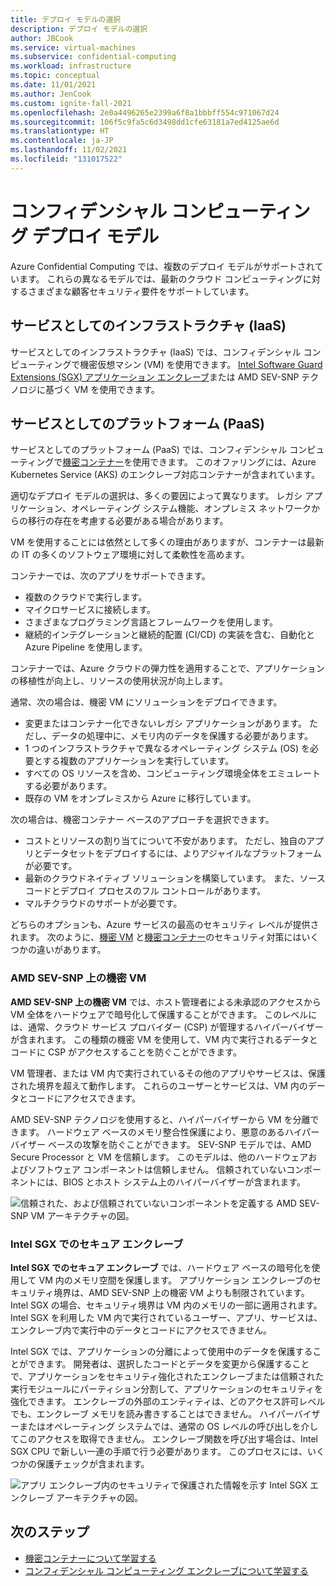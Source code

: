 ```yaml
---
title: デプロイ モデルの選択
description: デプロイ モデルの選択
author: JBCook
ms.service: virtual-machines
ms.subservice: confidential-computing
ms.workload: infrastructure
ms.topic: conceptual
ms.date: 11/01/2021
ms.author: JenCook
ms.custom: ignite-fall-2021
ms.openlocfilehash: 2e0a4496265e2399a6f8a1bbbff554c971067d24
ms.sourcegitcommit: 106f5c9fa5c6d3498dd1cfe63181a7ed4125ae6d
ms.translationtype: HT
ms.contentlocale: ja-JP
ms.lasthandoff: 11/02/2021
ms.locfileid: "131017522"
---
```

# <a name="confidential-computing-deployment-models"></a>コンフィデンシャル コンピューティング デプロイ モデル

Azure Confidential Computing では、複数のデプロイ モデルがサポートされています。 これらの異なるモデルでは、最新のクラウド コンピューティングに対するさまざまな顧客セキュリティ要件をサポートしています。

## <a name="infrastructure-as-a-service-iaas"></a>サービスとしてのインフラストラクチャ (IaaS)

サービスとしてのインフラストラクチャ (IaaS) では、コンフィデンシャル コンピューティングで機密仮想マシン (VM) を使用できます。 [Intel Software Guard Extensions (SGX) アプリケーション エンクレーブ](confidential-computing-enclaves.md)または AMD SEV-SNP テクノロジに基づく VM を使用できます。

## <a name="platform-as-a-service-paas"></a>サービスとしてのプラットフォーム (PaaS)

サービスとしてのプラットフォーム (PaaS) では、コンフィデンシャル コンピューティングで[機密コンテナー](confidential-containers.md)を使用できます。 このオファリングには、Azure Kubernetes Service (AKS) のエンクレーブ対応コンテナーが含まれています。

適切なデプロイ モデルの選択は、多くの要因によって異なります。 レガシ アプリケーション、オペレーティング システム機能、オンプレミス ネットワークからの移行の存在を考慮する必要がある場合があります。

VM を使用することには依然として多くの理由がありますが、コンテナーは最新の IT の多くのソフトウェア環境に対して柔軟性を高めます。 

コンテナーでは、次のアプリをサポートできます。

- 複数のクラウドで実行します。
- マイクロサービスに接続します。
- さまざまなプログラミング言語とフレームワークを使用します。
- 継続的インテグレーションと継続的配置 (CI/CD) の実装を含む、自動化と Azure Pipeline を使用します。

コンテナーでは、Azure クラウドの弾力性を適用することで、アプリケーションの移植性が向上し、リソースの使用状況が向上します。

通常、次の場合は、機密 VM にソリューションをデプロイできます。

- 変更またはコンテナー化できないレガシ アプリケーションがあります。 ただし、データの処理中に、メモリ内のデータを保護する必要があります。
- 1 つのインフラストラクチャで異なるオペレーティング システム (OS) を必要とする複数のアプリケーションを実行しています。
- すべての OS リソースを含め、コンピューティング環境全体をエミュレートする必要があります。
- 既存の VM をオンプレミスから Azure に移行しています。

次の場合は、機密コンテナー ベースのアプローチを選択できます。

- コストとリソースの割り当てについて不安があります。 ただし、独自のアプリとデータセットをデプロイするには、よりアジャイルなプラットフォームが必要です。
- 最新のクラウドネイティブ ソリューションを構築しています。 また、ソース コードとデプロイ プロセスのフル コントロールがあります。
- マルチクラウドのサポートが必要です。

どちらのオプションも、Azure サービスの最高のセキュリティ レベルが提供されます。 次のように、[機密 VM](#confidential-vms-on-amd-sev-snp) と[機密コンテナー](#secure-enclaves-on-intel-sgx)のセキュリティ対策にはいくつかの違いがあります。

### <a name="confidential-vms-on-amd-sev-snp"></a>AMD SEV-SNP 上の機密 VM

**AMD SEV-SNP 上の機密 VM** では、ホスト管理者による未承認のアクセスから VM 全体をハードウェアで暗号化して保護することができます。 このレベルには、通常、クラウド サービス プロバイダー (CSP) が管理するハイパーバイザーが含まれます。 この種類の機密 VM を使用して、VM 内で実行されるデータとコードに CSP がアクセスすることを防ぐことができます。

VM 管理者、または VM 内で実行されているその他のアプリやサービスは、保護された境界を超えて動作します。 これらのユーザーとサービスは、VM 内のデータとコードにアクセスできます。

AMD SEV-SNP テクノロジを使用すると、ハイパーバイザーから VM を分離できます。 ハードウェア ベースのメモリ整合性保護により、悪意のあるハイパーバイザー ベースの攻撃を防ぐことができます。 SEV-SNP モデルでは、AMD Secure Processor と VM を信頼します。 このモデルは、他のハードウェアおよびソフトウェア コンポーネントは信頼しません。 信頼されていないコンポーネントには、BIOS とホスト システム上のハイパーバイザーが含まれます。

![信頼された、および信頼されていないコンポーネントを定義する AMD SEV-SNP VM アーキテクチャの図。](media/confidential-computing-deployment-models/amd-sev-snp-vm.jpg)

### <a name="secure-enclaves-on-intel-sgx"></a>Intel SGX でのセキュア エンクレーブ

**Intel SGX でのセキュア エンクレーブ** では、ハードウェア ベースの暗号化を使用して VM 内のメモリ空間を保護します。 アプリケーション エンクレーブのセキュリティ境界は、AMD SEV-SNP 上の機密 VM よりも制限されています。 Intel SGX の場合、セキュリティ境界は VM 内のメモリの一部に適用されます。 Intel SGX を利用した VM 内で実行されているユーザー、アプリ、サービスは、エンクレーブ内で実行中のデータとコードにアクセスできません。

Intel SGX では、アプリケーションの分離によって使用中のデータを保護することができます。 開発者は、選択したコードとデータを変更から保護することで、アプリケーションをセキュリティ強化されたエンクレーブまたは信頼された実行モジュールにパーティション分割して、アプリケーションのセキュリティを強化できます。 エンクレーブの外部のエンティティは、どのアクセス許可レベルでも、エンクレーブ メモリを読み書きすることはできません。 ハイパーバイザーまたはオペレーティング システムでは、通常の OS レベルの呼び出しを介してこのアクセスを取得できません。 エンクレーブ関数を呼び出す場合は、Intel SGX CPU で新しい一連の手順で行う必要があります。 このプロセスには、いくつかの保護チェックが含まれます。

![アプリ エンクレーブ内のセキュリティで保護された情報を示す Intel SGX エンクレーブ アーキテクチャの図。](media/confidential-computing-deployment-models/intel-sgx-enclave.jpg)

## <a name="next-steps"></a>次のステップ

- [機密コンテナーについて学習する](confidential-containers.md)
- [コンフィデンシャル コンピューティング エンクレーブについて学習する](confidential-computing-enclaves.md)

